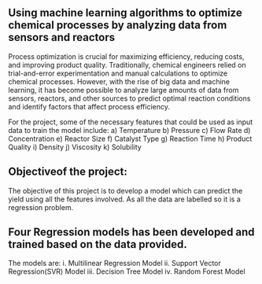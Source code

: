 ## Using machine learning algorithms to optimize chemical processes by analyzing data from sensors and reactors
Process optimization is crucial for maximizing efficiency, reducing costs, and improving product quality. 
Traditionally, chemical engineers relied on trial-and-error experimentation and manual calculations to optimize chemical processes. 
However, with the rise of big data and machine learning, it has become possible to analyze large amounts of data from sensors, reactors, and other sources to predict optimal reaction conditions 
and identify factors that affect process efficiency.

For the project, some of the necessary features that could be used as input data to train the model include:
a)	Temperature
b)	Pressure
c)	Flow Rate
d)	Concentration
e)	Reactor Size
f)	Catalyst Type
g)	Reaction Time
h)	Product Quality
i)	Density
j)	Viscosity
k)	Solubility


## Objectiveof the project: 
The objective of this project is to develop a model which can predict the yield using all the features involved. As all the data are labelled so it is a regression problem.
## Four Regression models has been developed and trained based on the data provided. 
The models are: 
i.	Multilinear Regression Model
ii.	Support Vector Regression(SVR) Model
iii.	Decision Tree Model 
iv.	Random Forest Model
